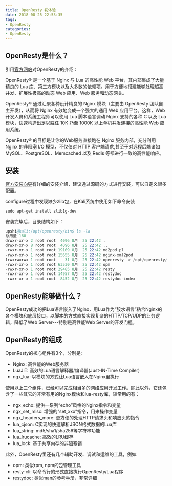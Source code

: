 ```yaml
---
title: OpenResty 初体验
date: 2018-08-25 22:53:35
tags:
- OpenResty
categories:
- OpenResty
---
```


## OpenResty是什么？
引用[官方网站](http://openresty.org/cn/)对OpenResty的介绍：

OpenResty® 是一个基于 Nginx 与 Lua 的高性能 Web 平台，其内部集成了大量精良的 Lua 库、第三方模块以及大多数的依赖项。用于方便地搭建能够处理超高并发、扩展性极高的动态 Web 应用、Web 服务和动态网关。

OpenResty® 通过汇聚各种设计精良的 Nginx 模块（主要由 OpenResty 团队自主开发），从而将 Nginx 有效地变成一个强大的通用 Web 应用平台。这样，Web 开发人员和系统工程师可以使用 Lua 脚本语言调动 Nginx 支持的各种 C 以及 Lua 模块，快速构造出足以胜任 10K 乃至 1000K 以上单机并发连接的高性能 Web 应用系统。

OpenResty® 的目标是让你的Web服务直接跑在 Nginx 服务内部，充分利用 Nginx 的非阻塞 I/O 模型，不仅仅对 HTTP 客户端请求,甚至于对远程后端诸如 MySQL、PostgreSQL、Memcached 以及 Redis 等都进行一致的高性能响应。

## 安装
[官方安装向导](http://openresty.org/cn/installation.html)有详细的安装介绍，建议通过源码的方式进行安装，可以自定义很多配置。

configure过程中发现缺少zlib包，在Kali系统中使用如下命令安装
```s
sudo apt-get install zlib1g-dev
```

安装完毕后，目录结构如下：
```s
upshi@kali:/opt/openresty/bin$ ls -la
总用量 168
drwxr-xr-x 2 root root  4096 8月  25 22:42 .
drwxr-xr-x 8 root root  4096 8月  25 22:42 ..
-rwxr-xr-x 1 root root 19109 8月  25 22:42 md2pod.pl
-rwxr-xr-x 1 root root 15655 8月  25 22:42 nginx-xml2pod
lrwxrwxrwx 1 root root    31 8月  25 22:42 openresty -> /opt/openresty/nginx/sbin/nginx
-rwxr-xr-x 1 root root 63530 8月  25 22:42 opm
-rwxr-xr-x 1 root root 29485 8月  25 22:42 resty
-rwxr-xr-x 1 root root 14957 8月  25 22:42 restydoc
-rwxr-xr-x 1 root root  8452 8月  25 22:42 restydoc-index
```

## OpenResty能够做什么？
OpenResty成功的把Lua语言嵌入了Nginx，用Lua作为“胶水语言”粘合Nginx的各个模块和底层接口，以脚本的方式直接实现复杂的HTTP/TCP/UDP的业务逻辑，降低了Web Server---特别是高性能Web Server的开发门槛。

## OpenResty的组成
OpenResty的核心组件有3个，分别是:
- Nginx: 高性能的Web服务器
- LuaJIT: 高效的Lua语言解释器/编译器(Just-IN-Time Compiler)
- ngx_lua: 以模块的方式让Lua语言嵌入在Nginx里执行

使用以上三个组件，已经可以完成相当多的网络应用开发工作。除此以外，它还包含了一些其它的非常有用的Nginx模块和lua-resty库，较常用的有：

- ngx_echo: 提供一系列“echo”风格的Nginx指令和变量
- ngx_set_misc: 增强的“set_xxx”指令，用来操作变量
- ngx_headers_more: 更方便的处理HTTP请求头和响应头的指令
- lua_cjson: C实现的快速解析JSON格式数据的Lua库
- lua_string: md5/sha1/sha256等字符串功能
- lua_lrucache: 高效的LRU缓存
- lua_lock: 基于共享内存的非阻塞锁

此外，OpenResty里还有几个辅助开发、调试和运维的工具，例如:
- opm: 类似rpm, npm的包管理工具
- resty-cli: 以命令行的形式直接执行OpenResty/Lua程序
- restydoc: 类似man的参考手册，非常详细
